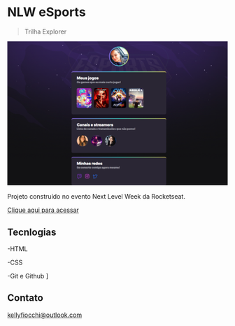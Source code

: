 # NLW eSports 
> Trilha Explorer 

![preview](./.github/preview.png)
    
Projeto construído no evento Next Level Week da Rocketseat.

[Clique aqui para acessar](https://kellyfiocchi.github.io/nlw-esports-explorer/)

## Tecnlogias

-HTML

-CSS

-Git e Github
]


## Contato

kellyfiocchi@outlook.com